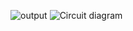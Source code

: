 ![output](https://github.com/user-attachments/assets/5adf7178-65d1-4c31-9004-3692c9cd304b)
![Circuit diagram](https://github.com/user-attachments/assets/128de3c2-555d-4bb1-9e69-e2e5ca1c86ca)
